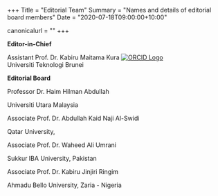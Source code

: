 +++
Title = "Editorial Team"
Summary = "Names and details of editorial board members"
Date = "2020-07-18T09:00:00+10:00"

canonicalurl = ""
+++

**Editor-in-Chief**

Assistant Prof. Dr. Kabiru Maitama Kura [![ORCID Logo](/img/orcid.png)](https://orcid.org/0000-0001-7863-2604)  
Universiti Teknologi Brunei

**Editorial Board**

Professor Dr. Haim Hilman Abdullah             

Universiti Utara Malaysia

Associate Prof. Dr. Abdullah Kaid Naji Al-Swidi                        

Qatar University,

Associate Prof. Dr. Waheed Ali Umrani                         

Sukkur IBA University, Pakistan

Associate Prof. Dr. Kabiru Jinjiri Ringim       

Ahmadu Bello University, Zaria - Nigeria

